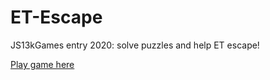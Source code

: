 # ET-Escape

JS13kGames entry 2020: solve puzzles and help ET escape!

[Play game here](https://js13kgames.com/entries/et-escape)

